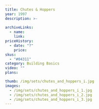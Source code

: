 ```yaml
---
title: Chutes & Hoppers
year: 1997
description: >-
  
archiveLinks:
  - name: 
    link: 
priceHistory:
  - date: "?"
    price: 
skus:
  - "#04311"
category: Building Basics
video: ""
plans:

thumb: /img/sets/chutes_and_hoppers_i.jpg
images:
  - /img/sets/chutes_and_hoppers_i_1.jpg
  - /img/sets/chutes_and_hoppers_i_2.jpg
  - /img/sets/chutes_and_hoppers_i_3.jpg
---
```

